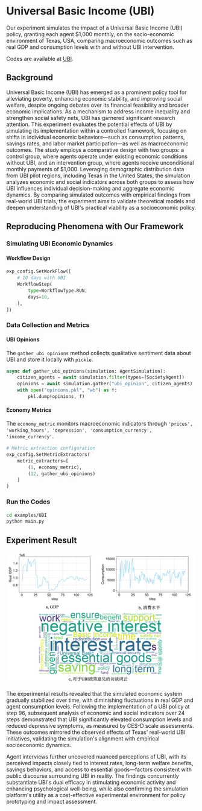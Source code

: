 # Universal Basic Income (UBI)

Our experiment simulates the impact of a Universal Basic Income (UBI) policy, granting each agent $1,000 monthly, on the socio-economic environment of Texas, USA, comparing macroeconomic outcomes such as real GDP and consumption levels with and without UBI intervention.

Codes are available at [UBI](https://github.com/tsinghua-fib-lab/agentsociety/tree/main/examples/UBI).

## Background

Universal Basic Income (UBI) has emerged as a prominent policy tool for alleviating poverty, enhancing economic stability, and improving social welfare, despite ongoing debates over its financial feasibility and broader economic implications. As a mechanism to address income inequality and strengthen social safety nets, UBI has garnered significant research attention. This experiment evaluates the potential effects of UBI by simulating its implementation within a controlled framework, focusing on shifts in individual economic behaviors—such as consumption patterns, savings rates, and labor market participation—as well as macroeconomic outcomes. The study employs a comparative design with two groups: a control group, where agents operate under existing economic conditions without UBI, and an intervention group, where agents receive unconditional monthly payments of $1,000. Leveraging demographic distribution data from UBI pilot regions, including Texas in the United States, the simulation analyzes economic and social indicators across both groups to assess how UBI influences individual decision-making and aggregate economic dynamics. By comparing simulated outcomes with empirical findings from real-world UBI trials, the experiment aims to validate theoretical models and deepen understanding of UBI's practical viability as a socioeconomic policy.

## Reproducing Phenomena with Our Framework  

### Simulating UBI Economic Dynamics  

#### Workflow Design  

```python
exp_config.SetWorkFlow([
    # 10 days with UBI
    WorkflowStep(
        type=WorkflowType.RUN, 
        days=10, 
    ),  
])
```

### Data Collection and Metrics

#### UBI Opinions

The `gather_ubi_opinions` method collects qualitative sentiment data about UBI and store it locally with `pickle`.

```python
async def gather_ubi_opinions(simulation: AgentSimulation):
    citizen_agents = await simulation.filter(types=[SocietyAgent])
    opinions = await simulation.gather("ubi_opinion", citizen_agents)
    with open("opinions.pkl", "wb") as f:
        pkl.dump(opinions, f)
```

#### Economy Metrics

The `economy_metric` monitors macroeconomic indicators  through `'prices', 'working_hours', 'depression', 'consumption_currency', 'income_currency'`.

```python
# Metric extraction configuration
exp_config.SetMetricExtractors(
    metric_extractors=[
        (1, economy_metric),          
        (12, gather_ubi_opinions)     
    ]
)
```

### Run the Codes

```bash
cd examples/UBI
python main.py
```

## Experiment Result

![UbiResult](../_static/04-ubi-result.png)

The experimental results revealed that the simulated economic system gradually stabilized over time, with diminishing fluctuations in real GDP and agent consumption levels. Following the implementation of a UBI policy at step 96, subsequent analysis of economic and social indicators over 24 steps demonstrated that UBI significantly elevated consumption levels and reduced depressive symptoms, as measured by CES-D scale assessments. These outcomes mirrored the observed effects of Texas' real-world UBI initiatives, validating the simulation's alignment with empirical socioeconomic dynamics. 

Agent interviews further uncovered nuanced perceptions of UBI, with its perceived impacts closely tied to interest rates, long-term welfare benefits, savings behaviors, and access to essential goods—factors consistent with public discourse surrounding UBI in reality. The findings concurrently substantiate UBI's dual efficacy in stimulating economic activity and enhancing psychological well-being, while also confirming the simulation platform's utility as a cost-effective experimental environment for policy prototyping and impact assessment.
